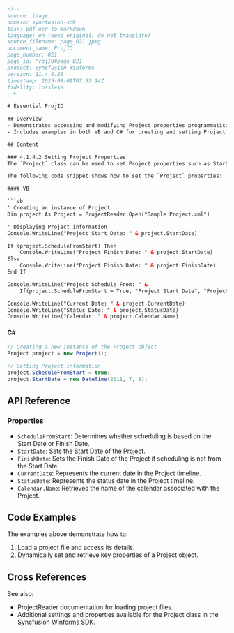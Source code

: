 ```html
<!-- 
source: image
domain: syncfusion-sdk
task: pdf-ocr-to-markdown
language: en (keep original; do not translate)
source_filename: page_021.jpeg
document_name: ProjIO
page_number: 021
page_id: ProjIO#page_021
product: Syncfusion Winforms
version: 11.4.0.26
timestamp: 2025-08-09T07:57:14Z
fidelity: lossless
-->

# Essential ProjIO

## Overview
- Demonstrates accessing and modifying Project properties programmatically.
- Includes examples in both VB and C# for creating and setting Project properties.

## Content

### 4.1.4.2 Setting Project Properties
The `Project` class can be used to set Project properties such as Start Date, Finish Date, Calendar, and more.

The following code snippet shows how to set the `Project` properties:

#### VB

```vb
' Creating an instance of Project
Dim project As Project = ProjectReader.Open("Sample Project.xml")

' Displaying Project information
Console.WriteLine("Project Start Date: " & project.StartDate)

If (project.ScheduleFromStart) Then
    Console.WriteLine("Project Finish Date: " & project.StartDate)
Else
    Console.WriteLine("Project Finish Date: " & project.FinishDate)
End If

Console.WriteLine("Project Schedule From: " &
    If(project.ScheduleFromStart = True, "Project Start Date", "Project Finish Date"))

Console.WriteLine("Current Date: " & project.CurrentDate)
Console.WriteLine("Status Date: " & project.StatusDate)
Console.WriteLine("Calendar: " & project.Calendar.Name)
```

#### C#

```csharp
// Creating a new instance of the Project object
Project project = new Project();

// Setting Project information
project.ScheduleFromStart = true;
project.StartDate = new DateTime(2011, 7, 9);
```

## API Reference

### Properties
- `ScheduleFromStart`: Determines whether scheduling is based on the Start Date or Finish Date.
- `StartDate`: Sets the Start Date of the Project.
- `FinishDate`: Sets the Finish Date of the Project if scheduling is not from the Start Date.
- `CurrentDate`: Represents the current date in the Project timeline.
- `StatusDate`: Represents the status date in the Project timeline.
- `Calendar.Name`: Retrieves the name of the calendar associated with the Project.

## Code Examples

The examples above demonstrate how to:
1. Load a project file and access its details.
2. Dynamically set and retrieve key properties of a Project object.

## Cross References
See also:
- ProjectReader documentation for loading project files.
- Additional settings and properties available for the Project class in the Syncfusion Winforms SDK.

<!-- tags: essential projio, project properties, vb examples, c# examples, start date, finish date, syncfusion winforms, version: 11.4.0.26 -->
```